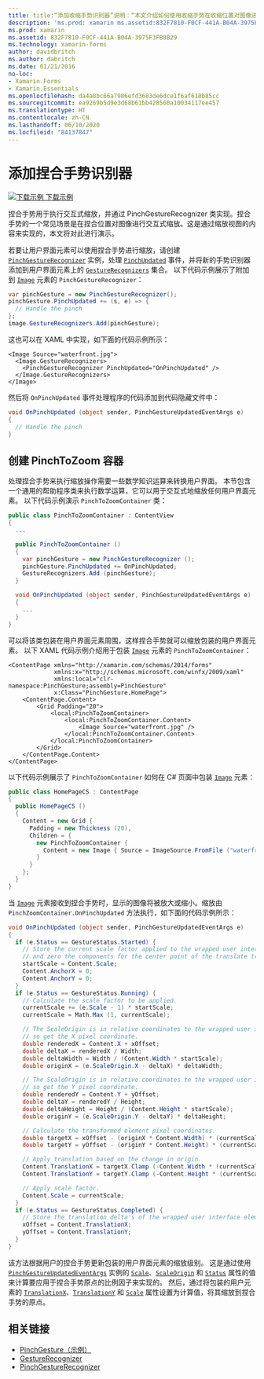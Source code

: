 ```yaml
---
title: title:“添加收缩手势识别器”说明：“本文介绍如何使用收缩手势在收缩位置对图像进行交互式缩放。”
description: 'ms.prod: xamarin ms.assetid:832F7810-F0CF-441A-B04A-3975F3FB8B29 ms.technology: xamarin-forms author: davidbritch ms.author: dabritch ms.date:2016/01/21 no-loc: [Xamarin.Forms, Xamarin.Essentials]'
ms.prod: xamarin
ms.assetid: 832F7810-F0CF-441A-B04A-3975F3FB8B29
ms.technology: xamarin-forms
author: davidbritch
ms.author: dabritch
ms.date: 01/21/2016
no-loc:
- Xamarin.Forms
- Xamarin.Essentials
ms.openlocfilehash: da4a8bc66a7986efd3683de6dce1f6af618b85cc
ms.sourcegitcommit: ea9269b5d9e3d68b61bb428560a10034117ee457
ms.translationtype: HT
ms.contentlocale: zh-CN
ms.lasthandoff: 06/10/2020
ms.locfileid: "84137847"
---
```

# <a name="adding-a-pinch-gesture-recognizer"></a>添加捏合手势识别器

[![下载示例](~/media/shared/download.png) 下载示例](https://docs.microsoft.com/samples/xamarin/xamarin-forms-samples/workingwithgestures-pinchgesture)

捏合手势用于执行交互式缩放，并通过 PinchGestureRecognizer 类实现。捏合手势的一个常见场景是在捏合位置对图像进行交互式缩放。这是通过缩放视图的内容来实现的，本文将对此进行演示。

若要让用户界面元素可以使用捏合手势进行缩放，请创建 [`PinchGestureRecognizer`](xref:Xamarin.Forms.PinchGestureRecognizer) 实例，处理 [`PinchUpdated`](xref:Xamarin.Forms.PinchGestureRecognizer.PinchUpdated) 事件，并将新的手势识别器添加到用户界面元素上的 [`GestureRecognizers`](xref:Xamarin.Forms.View.GestureRecognizers) 集合。 以下代码示例展示了附加到 [`Image`](xref:Xamarin.Forms.Image) 元素的 `PinchGestureRecognizer`：

```csharp
var pinchGesture = new PinchGestureRecognizer();
pinchGesture.PinchUpdated += (s, e) => {
  // Handle the pinch
};
image.GestureRecognizers.Add(pinchGesture);
```

这也可以在 XAML 中实现，如下面的代码示例所示：

```xaml
<Image Source="waterfront.jpg">
  <Image.GestureRecognizers>
    <PinchGestureRecognizer PinchUpdated="OnPinchUpdated" />
  </Image.GestureRecognizers>
</Image>
```

然后将 `OnPinchUpdated` 事件处理程序的代码添加到代码隐藏文件中：

```csharp
void OnPinchUpdated (object sender, PinchGestureUpdatedEventArgs e)
{
  // Handle the pinch
}
```

## <a name="creating-a-pinchtozoom-container"></a>创建 PinchToZoom 容器

处理捏合手势来执行缩放操作需要一些数学知识运算来转换用户界面。 本节包含一个通用的帮助程序类来执行数学运算，它可以用于交互式地缩放任何用户界面元素。 以下代码示例演示 `PinchToZoomContainer` 类：

```csharp
public class PinchToZoomContainer : ContentView
{
  ...

  public PinchToZoomContainer ()
  {
    var pinchGesture = new PinchGestureRecognizer ();
    pinchGesture.PinchUpdated += OnPinchUpdated;
    GestureRecognizers.Add (pinchGesture);
  }

  void OnPinchUpdated (object sender, PinchGestureUpdatedEventArgs e)
  {
    ...
  }
}
```

可以将该类包装在用户界面元素周围，这样捏合手势就可以缩放包装的用户界面元素。 以下 XAML 代码示例介绍用于包装 [`Image`](xref:Xamarin.Forms.Image) 元素的 `PinchToZoomContainer`：

```xaml
<ContentPage xmlns="http://xamarin.com/schemas/2014/forms"
             xmlns:x="http://schemas.microsoft.com/winfx/2009/xaml"
             xmlns:local="clr-namespace:PinchGesture;assembly=PinchGesture"
             x:Class="PinchGesture.HomePage">
    <ContentPage.Content>
        <Grid Padding="20">
            <local:PinchToZoomContainer>
                <local:PinchToZoomContainer.Content>
                    <Image Source="waterfront.jpg" />
                </local:PinchToZoomContainer.Content>
            </local:PinchToZoomContainer>
        </Grid>
    </ContentPage.Content>
</ContentPage>
```

以下代码示例展示了 `PinchToZoomContainer` 如何在 C# 页面中包装 [`Image`](xref:Xamarin.Forms.Image) 元素：

```csharp
public class HomePageCS : ContentPage
{
  public HomePageCS ()
  {
    Content = new Grid {
      Padding = new Thickness (20),
      Children = {
        new PinchToZoomContainer {
          Content = new Image { Source = ImageSource.FromFile ("waterfront.jpg") }
        }
      }
    };
  }
}
```

当 [`Image`](xref:Xamarin.Forms.Image) 元素接收到捏合手势时，显示的图像将被放大或缩小。缩放由 `PinchZoomContainer.OnPinchUpdated` 方法执行，如下面的代码示例所示：

```csharp
void OnPinchUpdated (object sender, PinchGestureUpdatedEventArgs e)
{
  if (e.Status == GestureStatus.Started) {
    // Store the current scale factor applied to the wrapped user interface element,
    // and zero the components for the center point of the translate transform.
    startScale = Content.Scale;
    Content.AnchorX = 0;
    Content.AnchorY = 0;
  }
  if (e.Status == GestureStatus.Running) {
    // Calculate the scale factor to be applied.
    currentScale += (e.Scale - 1) * startScale;
    currentScale = Math.Max (1, currentScale);

    // The ScaleOrigin is in relative coordinates to the wrapped user interface element,
    // so get the X pixel coordinate.
    double renderedX = Content.X + xOffset;
    double deltaX = renderedX / Width;
    double deltaWidth = Width / (Content.Width * startScale);
    double originX = (e.ScaleOrigin.X - deltaX) * deltaWidth;

    // The ScaleOrigin is in relative coordinates to the wrapped user interface element,
    // so get the Y pixel coordinate.
    double renderedY = Content.Y + yOffset;
    double deltaY = renderedY / Height;
    double deltaHeight = Height / (Content.Height * startScale);
    double originY = (e.ScaleOrigin.Y - deltaY) * deltaHeight;

    // Calculate the transformed element pixel coordinates.
    double targetX = xOffset - (originX * Content.Width) * (currentScale - startScale);
    double targetY = yOffset - (originY * Content.Height) * (currentScale - startScale);

    // Apply translation based on the change in origin.
    Content.TranslationX = targetX.Clamp (-Content.Width * (currentScale - 1), 0);
    Content.TranslationY = targetY.Clamp (-Content.Height * (currentScale - 1), 0);

    // Apply scale factor.
    Content.Scale = currentScale;
  }
  if (e.Status == GestureStatus.Completed) {
    // Store the translation delta's of the wrapped user interface element.
    xOffset = Content.TranslationX;
    yOffset = Content.TranslationY;
  }
}
```

该方法根据用户的捏合手势更新包装的用户界面元素的缩放级别。 这是通过使用 [`PinchGestureUpdatedEventArgs`](xref:Xamarin.Forms.PinchGestureUpdatedEventArgs) 实例的 [`Scale`](xref:Xamarin.Forms.PinchGestureUpdatedEventArgs.Scale)、[`ScaleOrigin`](xref:Xamarin.Forms.PinchGestureUpdatedEventArgs.ScaleOrigin) 和 [`Status`](xref:Xamarin.Forms.PinchGestureUpdatedEventArgs.Status) 属性的值来计算要应用于捏合手势原点的比例因子来实现的。 然后，通过将包装的用户元素的 [`TranslationX`](xref:Xamarin.Forms.VisualElement.TranslationX)、[`TranslationY`](xref:Xamarin.Forms.VisualElement.TranslationY) 和 [`Scale`](xref:Xamarin.Forms.VisualElement.Scale) 属性设置为计算值，将其缩放到捏合手势的原点。

## <a name="related-links"></a>相关链接

- [PinchGesture（示例）](https://docs.microsoft.com/samples/xamarin/xamarin-forms-samples/workingwithgestures-pinchgesture)
- [GestureRecognizer](xref:Xamarin.Forms.GestureRecognizer)
- [PinchGestureRecognizer](xref:Xamarin.Forms.PinchGestureRecognizer)
